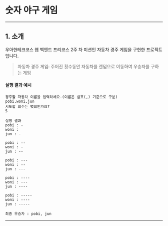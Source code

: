 # 숫자 야구 게임

---

## 1. 소개

우아한테크코스 웹 백엔드 프리코스 2주 차 미션인 자동차 경주 게임을 구현한 프로젝트입니다.
> 자동차 경주 게임: 주어진 횟수동안 자동차를 랜덤으로 이동하여 우승자를 구하는 게임
#### 실행 결과 예시
``` 
경주할 자동차 이름을 입력하세요.(이름은 쉼표(,) 기준으로 구분)
pobi,woni,jun
시도할 회수는 몇회인가요?
5

실행 결과
pobi : -
woni : 
jun : -

pobi : --
woni : -
jun : --

pobi : ---
woni : --
jun : ---

pobi : ----
woni : ---
jun : ----

pobi : -----
woni : ----
jun : -----

최종 우승자 : pobi, jun
```

---
